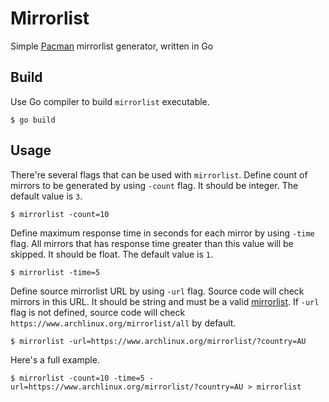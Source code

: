 # Mirrorlist
Simple [Pacman](https://wiki.archlinux.org/index.php/Pacman) mirrorlist generator, written in Go

## Build
Use Go compiler to build `mirrorlist` executable.
```
$ go build
```

## Usage
There're several flags that can be used with `mirrorlist`. Define count of mirrors to be generated by using `-count` flag. It should be integer. The default value is `3`.
```
$ mirrorlist -count=10
```
Define maximum response time in seconds for each mirror by using `-time` flag. All mirrors that has response time greater than this value will be skipped. It should be float. The default value is `1`.
```
$ mirrorlist -time=5
```
Define source mirrorlist URL by using `-url` flag. Source code will check mirrors in this URL. It should be string and must be a valid [mirrorlist](https://wiki.archlinux.org/index.php/mirrors). If `-url` flag is not defined, source code will check `https://www.archlinux.org/mirrorlist/all` by default.
```
$ mirrorlist -url=https://www.archlinux.org/mirrorlist/?country=AU
```
Here's a full example.
```
$ mirrorlist -count=10 -time=5 -url=https://www.archlinux.org/mirrorlist/?country=AU > mirrorlist
```